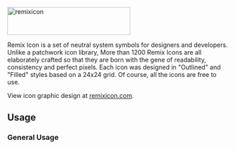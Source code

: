 <p align="left">
    <a href="https://remixicon.com/"><img src="http://pk6meb1tz.bkt.clouddn.com/remix-github-logo.svg" alt="remixicon" width=280 height=64></a>
    <p align="left" style>Remix Icon is a set of neutral system symbols for designers and developers. Unlike a patchwork icon library, More than 1200 Remix Icons are all elaborately crafted so that they are born with the gene of readability, consistency and perfect pixels. Each icon was designed in "Outlined" and "Filled" styles based on a 24x24 grid. Of course, all the icons are free to use.</p>
    <p>View icon graphic design at <a href="https://remixicon.com">remixicon.com</a>.</p>
</p>

## Usage

### General Usage

